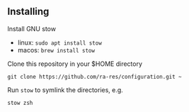 ## Installing
Install GNU stow
 - linux: `sudo apt install stow`
 - macos: `brew install stow`

Clone this repository in your $HOME directory
```shell
git clone https://github.com/ra-res/configuration.git ~
```

Run `stow` to symlink the directories, e.g.
```shell
stow zsh
```
